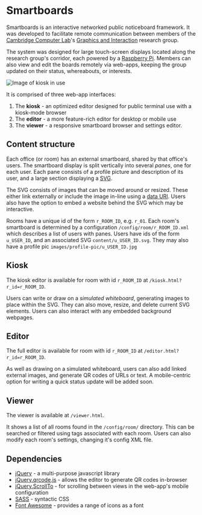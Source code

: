 # Smartboards

Smartboards is an interactive networked public noticeboard framework. It was developed to facilitate remote communication between members of the [Cambridge Computer Lab](http://www.cl.cam.ac.uk/)'s [Graphics and Interaction](http://www.cl.cam.ac.uk/research/rainbow/) research group.

The system was designed for large touch-screen displays located along the research group's corridor, each powered by a [Raspberry Pi](http://www.raspberrypi.org/). Members can also view and edit the boards remotely via web-apps, keeping the group updated on their status, whereabouts, or interests.

![Image of kiosk in use](http://i.imgur.com/tJ97xoL.jpg "Image of kiosk in use")

It is comprised of three web-app interfaces:

1. The **kiosk** - an optimized editor designed for public terminal use with a kiosk-mode browser
2. The **editor** - a more feature-rich editor for desktop or mobile use
3. The **viewer** - a responsive smartboard browser and settings editor.

## Content structure

Each office (or room) has an external smartboard, shared by that office's users. The smartboard display is split vertically into several *panes*, one for each user. Each pane consists of a profile picture and description of its user, and a large section displaying a [SVG](http://www.w3.org/Graphics/SVG/).

The SVG consists of images that can be moved around or resized. These either link externally or include the image in-line using a [data URI](https://developer.mozilla.org/en/docs/data_URIs). Users also have the option to embed a website behind the SVG which may be interactive.

Rooms have a unique id of the form `r_ROOM_ID`, e.g. `r_01`. Each room's smartboard is determined by a configuration `/config/room/r_ROOM_ID.xml` which describes a list of users with panes. Users have ids of the form `u_USER_ID`, and an associated SVG `content/u_USER_ID.svg`. They may also have a profile pic `images/profile-pic/u_USER_ID.jpg`

## Kiosk

The kiosk editor is available for room with id `r_ROOM_ID` at `/kiosk.html?r_id=r_ROOM_ID`.

Users can write or draw on a *simulated whiteboard*, generating images to place within the SVG. They can also move, resize, and delete current SVG elements. Users can also interact with any embedded background webpages.

## Editor

The full editor is available for room with id `r_ROOM_ID` at `/editor.html?r_id=r_ROOM_ID`.

As well as drawing on a simulated whiteboard, users can also add linked external images, and generate QR codes of URLs or text. A mobile-centric option for writing a quick status update will be added soon.

## Viewer

The viewer is available at `/viewer.html`.

It shows a list of all rooms found in the `/config/room/` directory. This can be searched or filtered using tags associated with each room. Users can also modify each room's settings, changing it's config XML file.

## Dependencies

* [jQuery](http://jquery.com/) - a multi-purpose javascript library
* [jQuery.qrcode.js](http://jeromeetienne.github.io/jquery-qrcode/) - allows the editor to generate QR codes in-browser
* [jQuery.ScrollTo](http://demos.flesler.com/jquery/scrollTo/) - for scrolling between views in the web-app's mobile configuration
* [SASS](http://sass-lang.com/) - syntactic CSS
* [Font Awesome](http://fontawesome.io/) - provides a range of icons as a font
